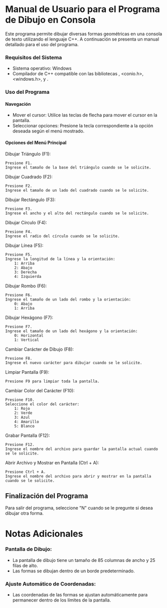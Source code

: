# Manual de Usuario para el Programa de Dibujo en Consola
Este programa permite dibujar diversas formas geométricas en una consola de texto utilizando el lenguaje C++. A continuación se presenta un manual detallado para el uso del programa.

### Requisitos del Sistema
- Sistema operativo: Windows
- Compilador de C++ compatible con las bibliotecas <iostream>, <conio.h>, <windows.h>, <fstream> y <vector>.

### Uso del Programa

#### Navegación
- Mover el cursor: Utilice las teclas de flecha para mover el cursor en la pantalla.
- Seleccionar opciones: Presione la tecla correspondiente a la opción deseada según el menú mostrado.

#### Opciones del Menú Principal

Dibujar Triángulo (F1):

    Presione F1.
    Ingrese el tamaño de la base del triángulo cuando se le solicite.

Dibujar Cuadrado (F2):

    Presione F2.
    Ingrese el tamaño de un lado del cuadrado cuando se le solicite.

Dibujar Rectángulo (F3):

    Presione F3.
    Ingrese el ancho y el alto del rectángulo cuando se le solicite.

Dibujar Círculo (F4):

    Presione F4.
    Ingrese el radio del círculo cuando se le solicite.

Dibujar Línea (F5):

    Presione F5.
    Ingrese la longitud de la línea y la orientación:
        1: Arriba
        2: Abajo
        3: Derecha
        4: Izquierda

Dibujar Rombo (F6):

    Presione F6.
    Ingrese el tamaño de un lado del rombo y la orientación:
        0: Abajo
        1: Arriba

Dibujar Hexágono (F7):

    Presione F7.
    Ingrese el tamaño de un lado del hexágono y la orientación:
        0: Horizontal
        1: Vertical

Cambiar Carácter de Dibujo (F8):

    Presione F8.
    Ingrese el nuevo carácter para dibujar cuando se le solicite.

Limpiar Pantalla (F9):

    Presione F9 para limpiar toda la pantalla.

Cambiar Color del Carácter (F10):

    Presione F10.
    Seleccione el color del carácter:
        1: Rojo
        2: Verde
        3: Azul
        4: Amarillo
        5: Blanco

Grabar Pantalla (F12):

    Presione F12.
    Ingrese el nombre del archivo para guardar la pantalla actual cuando se le solicite.

Abrir Archivo y Mostrar en Pantalla (Ctrl + A):

    Presione Ctrl + A.
    Ingrese el nombre del archivo para abrir y mostrar en la pantalla cuando se le solicite.


## Finalización del Programa
Para salir del programa, seleccione "N" cuando se le pregunte si desea dibujar otra forma.

# Notas Adicionales
### Pantalla de Dibujo:
- La pantalla de dibujo tiene un tamaño de 85 columnas de ancho y 25 filas de alto.
- Las formas se dibujan dentro de un borde predeterminado.
### Ajuste Automático de Coordenadas:
- Las coordenadas de las formas se ajustan automáticamente para permanecer dentro de los límites de la pantalla.

